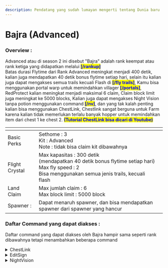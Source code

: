 ```yaml
---
description: Pendatang yang sudah lumayan mengerti tentang Dunia baru
---
```


# Bajra (Advanced)

### Overview :

Advanced atau di season 2 ini disebut "Bajra" adalah rank keempat atau rank ketiga yang didapatkan melalui <mark style="color:blue;">**\[/rankup]**</mark>\
Batas durasi Flytime dari Rank Advanced meningkat menjadi 400 detik, kalian juga mendapatkan 40 detik bonus flytime setiap hari, selain itu kalian juga dapat mengakses semua trails kecuali Flash di <mark style="color:blue;">**\[/fly trails]**</mark>, Kamu bisa menggunakan portal warp untuk memindahkan villager <mark style="color:blue;">**\[/portals]**</mark>, RedProtect kalian meningkat menjadi maksimal 6 claim, Claim block limit juga meningkat ke 5000 blocks, Kalian juga dapat mengakses Night Vision tanpa potion menggunakan command <mark style="color:blue;">**\[/nv]**</mark>, dan yang tak kalah penting kalian bisa menggunakan ChestLink, Chestlink sangat berguna untuk Farm karena kalian tidak memerlukan terlalu banyak hopper untuk memindahkan item dari chest 1 ke chest 2. <mark style="color:blue;">**(Tutorial ChestLink bisa dicari di Youtube)**</mark>

<table data-view="cards"><thead><tr><th></th><th></th><th></th></tr></thead><tbody><tr><td>Basic Perks</td><td>Sethome : 3<br>Kit : Advanced<br>Note : tidak bisa claim kit dibawahnya </td><td></td></tr><tr><td>Flight Crystal</td><td>Max kapasitas : 300 detik<br>(mendapatkan 40 detik bonus flytime setiap hari)<br>Max fly speed : 2<br>Bisa menggunakan semua jenis trails, kecuali flash</td><td></td></tr><tr><td>Land Claim</td><td>Max jumlah claim : 6<br>Max block limit : 5000 block</td><td></td></tr><tr><td>Spawner :</td><td>Dapat menaruh spawner, dan bisa mendapatkan spawner dari spawner yang hancur</td><td></td></tr></tbody></table>

### Daftar Command yang dapat diakses :&#x20;

Daftar command yang dapat diakses oleh Bajra hampir sama seperti rank dibawahnya tetapi menambahkan beberapa command

<details>

<summary>ChestLink</summary>

"membuat group chestlink baru : /cl add \
menghapus group chestlink : /cl remove \
atur member dari grup chestlink: /cl member \
Tampilkan semua group chestlink yang kamu punya : /cl menu, /cl list \
Ganti opsi sorting untuk grup chestlink : /cl sort \
Membuka menu party : /cl party \
Buat party chestlink\
invite player ke chestlink \
Terima invite party chestlink \
buat group chestlink menjadi publik : /cl setpublic \
Ganti nama grup chestlink : /cl rename

/chestlink, /cl /cheslink add /cheslink remove /chestlink member \[add/remove ] or \[list ] /chestlink party /chestlink setpublic \<true/false> /chestlink list /chestlink rename /chestlink sort /chestlink open"

</details>

<details>

<summary>EditSign</summary>

buka dan edit kembali book yang sudah di sign : /book \
edit sign yang sudah di place : /editsign max sethome 3

/editsign /book

</details>

<details>

<summary>NightVision</summary>

Kamu bisa memakai NightVision dengan command : /nv

</details>
